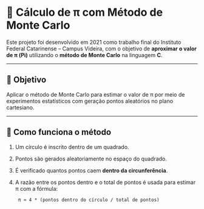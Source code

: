 # 🔢 Cálculo de π com Método de Monte Carlo

Este projeto foi desenvolvido em 2021 como trabalho final do Instituto Federal Catarinense – Campus Videira, com o objetivo de **aproximar o valor de π (Pi)** utilizando o **método de Monte Carlo** na linguagem **C**.

---

## 📌 Objetivo

Aplicar o método de Monte Carlo para estimar o valor de π por meio de experimentos estatísticos com geração 
 pontos aleatórios no plano cartesiano.

---

## 📘 Como funciona o método

1. Um círculo é inscrito dentro de um quadrado.
2. Pontos são gerados aleatoriamente no espaço do quadrado.
3. É verificado quantos pontos caem **dentro da circunferência**.
4. A razão entre os pontos dentro e o total de pontos é usada para estimar π com a fórmula:

   ```text
    π ≈ 4 * (pontos dentro do círculo / total de pontos)
   ```
